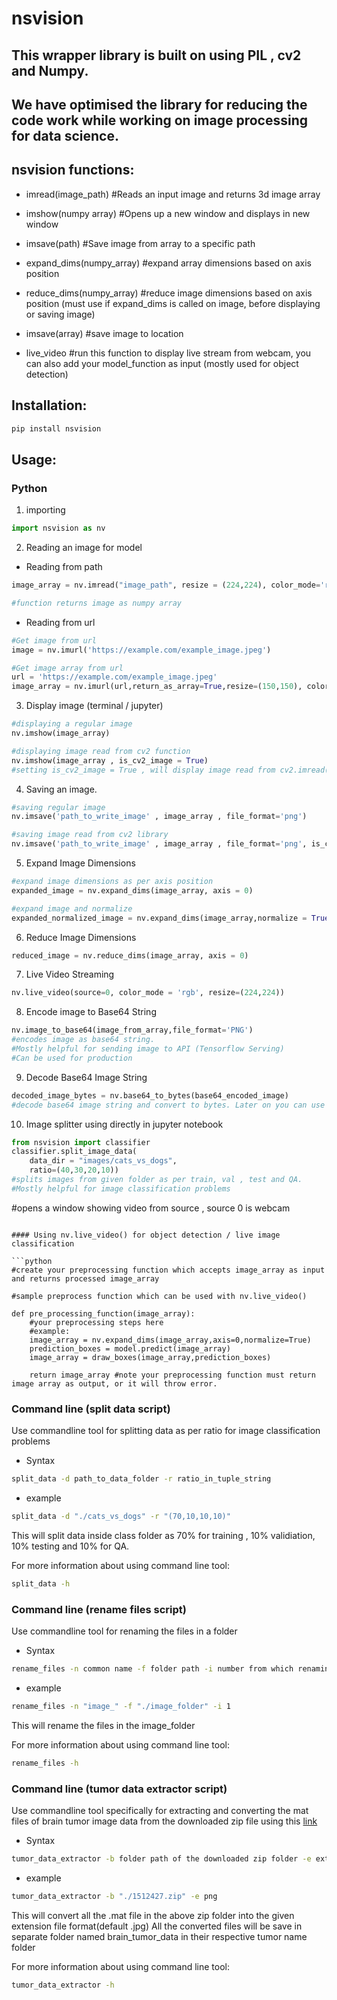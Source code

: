 # nsvision
## This wrapper library is built on using PIL , cv2 and Numpy.
## We have optimised the library for reducing the code work while working on image processing for data science.

## nsvision functions:
* imread(image_path) #Reads an input image and returns 3d image array

* imshow(numpy array) #Opens up a new window and displays in new window

* imsave(path) #Save image from array to a specific path

* expand_dims(numpy_array) #expand array dimensions based on axis position

* reduce_dims(numpy_array) #reduce image dimensions based on axis position (must use if expand_dims is called on image, before displaying or saving image)

* imsave(array) #save image to location

* live_video #run this function to display live stream from webcam, you can also add your model_function as input (mostly used for object detection)

## Installation:
```bash
pip install nsvision
```

## Usage:
### Python

1. importing
```python
import nsvision as nv
```

2. Reading an image for model

* Reading from path
```python
image_array = nv.imread("image_path", resize = (224,224), color_mode='rgb')

#function returns image as numpy array
```
* Reading from url
```python
#Get image from url
image = nv.imurl('https://example.com/example_image.jpeg')

#Get image array from url
url = 'https://example.com/example_image.jpeg'
image_array = nv.imurl(url,return_as_array=True,resize=(150,150), color_mode = 'rgb')
```

3. Display image (terminal / jupyter)
```python
#displaying a regular image
nv.imshow(image_array)

#displaying image read from cv2 function
nv.imshow(image_array , is_cv2_image = True)
#setting is_cv2_image = True , will display image read from cv2.imread()
```
4. Saving an image.
```python
#saving regular image
nv.imsave('path_to_write_image' , image_array , file_format='png')

#saving image read from cv2 library
nv.imsave('path_to_write_image' , image_array , file_format='png', is_cv2_image = True)
```

5. Expand Image Dimensions
```python
#expand image dimensions as per axis position
expanded_image = nv.expand_dims(image_array, axis = 0)

#expand image and normalize
expanded_normalized_image = nv.expand_dims(image_array,normalize = True)
```

6. Reduce Image Dimensions
```python
reduced_image = nv.reduce_dims(image_array, axis = 0)
```

7. Live Video Streaming
```python
nv.live_video(source=0, color_mode = 'rgb', resize=(224,224))
```

8. Encode image to Base64 String
```python
nv.image_to_base64(image_from_array,file_format='PNG')
#encodes image as base64 string.
#Mostly helpful for sending image to API (Tensorflow Serving)
#Can be used for production
```

9. Decode Base64 Image String
```python
decoded_image_bytes = nv.base64_to_bytes(base64_encoded_image)
#decode base64 image string and convert to bytes. Later on you can use nv.imread(decoded_image_bytes)
```

10. Image splitter using directly in jupyter notebook
```python
from nsvision import classifier
classifier.split_image_data(
    data_dir = "images/cats_vs_dogs",
    ratio=(40,30,20,10))
#splits images from given folder as per train, val , test and QA.
#Mostly helpful for image classification problems
```

#opens a window showing video from source , source 0 is webcam
```

#### Using nv.live_video() for object detection / live image classification

```python
#create your preprocessing function which accepts image_array as input and returns processed image_array

#sample preprocess function which can be used with nv.live_video()

def pre_processing_function(image_array):
    #your preprocessing steps here
    #example:
    image_array = nv.expand_dims(image_array,axis=0,normalize=True)
    prediction_boxes = model.predict(image_array)
    image_array = draw_boxes(image_array,prediction_boxes)
    
    return image_array #note your preprocessing function must return image array as output, or it will throw error.
```
### Command line (split data script)<br>
Use commandline tool for splitting data as per ratio for image classification problems

* Syntax

```bash
split_data -d path_to_data_folder -r ratio_in_tuple_string
```

* example

```bash
split_data -d "./cats_vs_dogs" -r "(70,10,10,10)"
```
This will split data inside class folder as 70% for training , 10% validiation, 10% testing and 10% for QA.

For more information about using command line tool:
```bash
split_data -h
```

### Command line (rename files script)<br>
Use commandline tool for renaming the files in a folder

* Syntax

```bash
rename_files -n common name -f folder path -i number from which renaming to be started
```

* example

```bash
rename_files -n "image_" -f "./image_folder" -i 1
```
This will rename the files in the image_folder 

For more information about using command line tool:
```bash
rename_files -h
```

### Command line (tumor data extractor script)<br>
Use commandline tool specifically for extracting and converting the mat files of brain tumor image data from the downloaded zip file using this [link](https://figshare.com/articles/brain_tumor_dataset/1512427)

* Syntax

```bash
tumor_data_extractor -b folder path of the downloaded zip folder -e extension in which mat files to be converted(default - jpg)
```

* example

```bash
tumor_data_extractor -b "./1512427.zip" -e png
```
This will convert all the .mat file in the above zip folder into the given extension file format(default .jpg)
All the converted files will be save in separate folder named brain_tumor_data in their respective tumor name folder

For more information about using command line tool:
```bash
tumor_data_extractor -h
```


